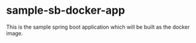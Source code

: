 # sample-sb-docker-app
This is the sample spring boot application which will be built as the docker image.
